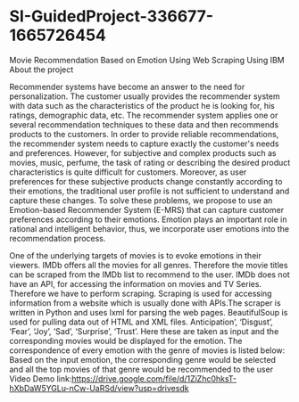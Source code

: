 # SI-GuidedProject-336677-1665726454
Movie Recommendation Based on Emotion Using Web Scraping Using IBM
About the project

Recommender systems have become an answer to the need for personalization. The customer usually provides the recommender system with data such as the characteristics of the product he is looking for, his ratings, demographic data, etc. The recommender system applies one or several recommendation techniques to these data and then recommends products to the customers. In order to provide reliable recommendations, the recommender system needs to capture exactly the customer's needs and preferences. However, for subjective and complex products such as movies, music, perfume, the task of rating or describing the desired product characteristics is quite difficult for customers. Moreover, as user preferences for these subjective products change constantly according to their emotions, the traditional user profile is not sufficient to understand and capture these changes. To solve these problems, we propose to use an Emotion-based Recommender System (E-MRS) that can capture customer preferences according to their emotions. Emotion plays an important role in rational and intelligent behavior, thus, we incorporate user emotions into the recommendation process.

One of the underlying targets of movies is to evoke emotions in their viewers. IMDb offers all the movies for all genres. Therefore the movie titles can be scraped from the IMDb list to recommend to the user. IMDb does not have an API, for accessing the information on movies and TV Series. Therefore we have to perform scraping. Scraping is used for accessing information from a website which is usually done with APIs.The scraper is written in Python and uses lxml for parsing the web pages. BeautifulSoup is used for pulling data out of HTML and XML files. Anticipation’, ‘Disgust’, ‘Fear’, ‘Joy’, ‘Sad’, ‘Surprise’, ‘Trust’. Here these are taken as input and the corresponding movies would be displayed for the emotion. The correspondence of every emotion with the genre of movies is listed below: Based on the input emotion, the corresponding genre would be selected and all the top movies of that genre would be recommended to the user
Video Demo link:https://drive.google.com/file/d/1ZiZhc0hksT-hXbDaW5YGLu-nCw-UaRSd/view?usp=drivesdk
